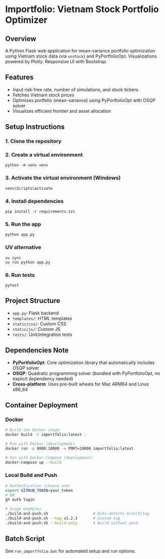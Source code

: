 # Importfolio: Vietnam Stock Portfolio Optimizer

## Overview
A Python Flask web application for mean-variance portfolio optimization using Vietnam stock data (via `vnstock`) and PyPortfolioOpt. Visualizations powered by Plotly. Responsive UI with Bootstrap.

## Features
- Input risk-free rate, number of simulations, and stock tickers
- Fetches Vietnam stock prices
- Optimizes portfolio (mean-variance) using PyPortfolioOpt with OSQP solver
- Visualizes efficient frontier and asset allocation

## Setup Instructions

### 1. Clone the repository

### 2. Create a virtual environment
```
python -m venv venv
```

### 3. Activate the virtual environment (Windows)
```
venv\Scripts\activate
```

### 4. Install dependencies
```
pip install -r requirements.txt
```

### 5. Run the app
```
python app.py
```

### UV alternative
```
uv sync
uv run python app.py
```

### 6. Run tests
```
pytest
```

## Project Structure
- `app.py`: Flask backend
- `templates/`: HTML templates
- `static/css/`: Custom CSS
- `static/js/`: Custom JS
- `tests/`: Unit/integration tests

## Dependencies Note
- **PyPortfolioOpt**: Core optimization library that automatically includes OSQP solver
- **OSQP**: Quadratic programming solver (bundled with PyPortfolioOpt, no explicit dependency needed)
- **Cross-platform**: Uses pre-built wheels for Mac ARM64 and Linux x86_64

## Container Deployment

### Docker
```bash
# Build the Docker image
docker build -t importfolio:latest .

# Run with Docker (development)
docker run -p 8080:10000 -e PORT=10000 importfolio:latest

# Run with Docker Compose (development)
docker-compose up --build
```

### Local Build and Push
```bash
# Authentication (choose one)
export GITHUB_TOKEN=your_token
# OR
gh auth login

# Usage examples
./build-and-push.sh                    # Auto-detects branch/tag
./build-and-push.sh --tag v1.2.3       # Custom tag
./build-and-push.sh --build-only       # Build without push
```

## Batch Script
See `run_importfolio.bat` for automated setup and run options.
